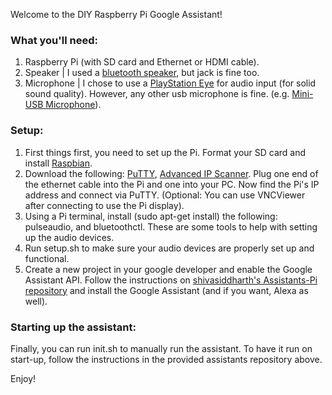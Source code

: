 Welcome to the DIY Raspberry Pi Google Assistant!

### What you'll need:
1. Raspberry Pi (with SD card and Ethernet or HDMI cable).
2. Speaker | I used a [bluetooth speaker](https://www.amazon.com/Wireless-Portable-Bluetooth-Subwoofer-Smartphones/dp/B01AJJYRX2/ref=pd_sbs_23_5?_encoding=UTF8&pd_rd_i=B01AJJYRX2&pd_rd_r=YZNKPKGCW5KET72AEXQV&pd_rd_w=HcigC&pd_rd_wg=LTJ25&psc=1&refRID=YZNKPKGCW5KET72AEXQV&dpID=41LFBn-LnyL&preST=_SY300_QL70_&dpSrc=detail), but jack is fine too.
3. Microphone | I chose to use a [PlayStation Eye](https://www.amazon.com/PlayStation-Eye-3/dp/B000VTQ3LU) for audio input (for solid sound quality). However, any other usb microphone is fine. (e.g. [Mini-USB Microphone](https://www.amazon.com/Super-Microphone-Adapter-Driver-Notebook/dp/B00M3UJ42A)).

### Setup:
1. First things first, you need to set up the Pi. Format your SD card and install [Raspbian](https://www.raspberrypi.org/downloads/raspbian/). 
2. Download the following: [PuTTY](https://www.putty.org/), [Advanced IP Scanner](https://www.advanced-ip-scanner.com/). Plug one end of the ethernet cable into the Pi and one into your PC. Now find the Pi's IP address and connect via PuTTY. (Optional: You can use VNCViewer after connecting to use the Pi display).
3. Using a Pi terminal, install (sudo apt-get install) the following: pulseaudio, and bluetoothctl. These are some tools to help with setting up the audio devices.
4. Run setup.sh to make sure your audio devices are properly set up and functional.
5. Create a new project in your google developer and enable the Google Assistant API. Follow the instructions on [shivasiddharth's Assistants-Pi repository](https://github.com/shivasiddharth/Assistants-Pi) and install the Google Assistant (and if you want, Alexa as well).

### Starting up the assistant:
Finally, you can run init.sh to manually run the assistant. To have it run on start-up, follow the instructions in the provided assistants repository above.

Enjoy!


